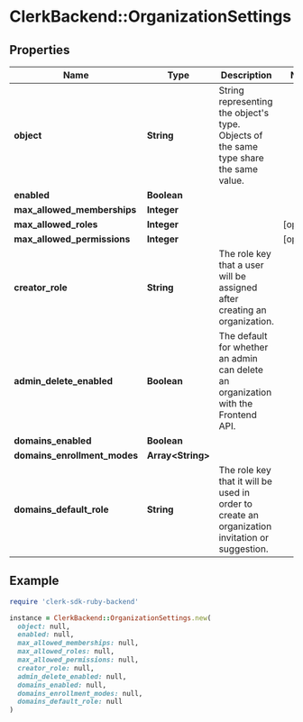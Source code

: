 # ClerkBackend::OrganizationSettings

## Properties

| Name | Type | Description | Notes |
| ---- | ---- | ----------- | ----- |
| **object** | **String** | String representing the object&#39;s type. Objects of the same type share the same value. |  |
| **enabled** | **Boolean** |  |  |
| **max_allowed_memberships** | **Integer** |  |  |
| **max_allowed_roles** | **Integer** |  | [optional] |
| **max_allowed_permissions** | **Integer** |  | [optional] |
| **creator_role** | **String** | The role key that a user will be assigned after creating an organization. |  |
| **admin_delete_enabled** | **Boolean** | The default for whether an admin can delete an organization with the Frontend API. |  |
| **domains_enabled** | **Boolean** |  |  |
| **domains_enrollment_modes** | **Array&lt;String&gt;** |  |  |
| **domains_default_role** | **String** | The role key that it will be used in order to create an organization invitation or suggestion. |  |

## Example

```ruby
require 'clerk-sdk-ruby-backend'

instance = ClerkBackend::OrganizationSettings.new(
  object: null,
  enabled: null,
  max_allowed_memberships: null,
  max_allowed_roles: null,
  max_allowed_permissions: null,
  creator_role: null,
  admin_delete_enabled: null,
  domains_enabled: null,
  domains_enrollment_modes: null,
  domains_default_role: null
)
```

